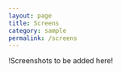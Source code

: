 ```yaml
---
layout: page
title: Screens
category: sample
permalink: /screens
---
```


!Screenshots to be added here!